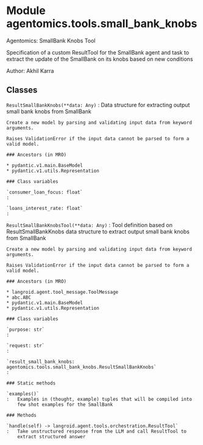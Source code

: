 Module agentomics.tools.small_bank_knobs
========================================
Agentomics: SmallBank Knobs Tool

Specification of a custom ResultTool for the SmallBank agent and task to
extract the update of the SmallBank on its knobs based on new conditions

Author: Akhil Karra

Classes
-------

`ResultSmallBankKnobs(**data: Any)`
:   Data structure for extracting output small bank knobs from
    SmallBank

    Create a new model by parsing and validating input data from keyword arguments.

    Raises ValidationError if the input data cannot be parsed to form a valid model.

    ### Ancestors (in MRO)

    * pydantic.v1.main.BaseModel
    * pydantic.v1.utils.Representation

    ### Class variables

    `consumer_loan_focus: float`
    :

    `loans_interest_rate: float`
    :

`ResultSmallBankKnobsTool(**data: Any)`
:   Tool definition based on ResultSmallBankKnobs data structure to extract
    output small bank knobs from SmallBank

    Create a new model by parsing and validating input data from keyword arguments.

    Raises ValidationError if the input data cannot be parsed to form a valid model.

    ### Ancestors (in MRO)

    * langroid.agent.tool_message.ToolMessage
    * abc.ABC
    * pydantic.v1.main.BaseModel
    * pydantic.v1.utils.Representation

    ### Class variables

    `purpose: str`
    :

    `request: str`
    :

    `result_small_bank_knobs: agentomics.tools.small_bank_knobs.ResultSmallBankKnobs`
    :

    ### Static methods

    `examples()`
    :   Examples in (thought, example) tuples that will be compiled into
        few shot examples for the SmallBank

    ### Methods

    `handle(self) ‑> langroid.agent.tools.orchestration.ResultTool`
    :   Take unstructured response from the LLM and call ResultTool to
        extract structured answer
